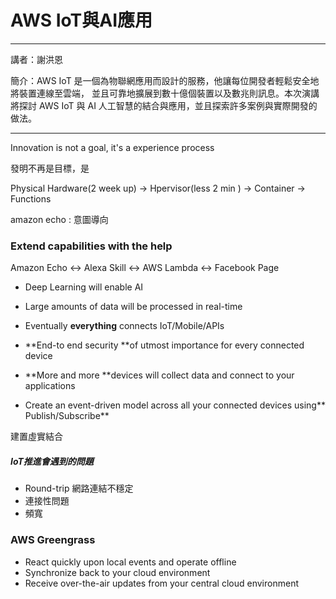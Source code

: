 # AWS IoT與AI應用

---

講者：謝洪恩

簡介：AWS IoT 是一個為物聯網應用而設計的服務，他讓每位開發者輕鬆安全地將裝置連線至雲端， 並且可靠地擴展到數十億個裝置以及數兆則訊息。本次演講將探討 AWS IoT 與 AI 人工智慧的結合與應用，並且探索許多案例與實際開發的做法。

---

Innovation is not a goal, it's a experience process

發明不再是目標，是

Physical Hardware\(2 week up\) -&gt; Hpervisor\(less 2 min \) -&gt; Container -&gt; Functions

amazon echo : 意圖導向

### Extend capabilities with the help

Amazon Echo &lt;-&gt; Alexa Skill &lt;-&gt; AWS Lambda &lt;-&gt; Facebook Page

* Deep Learning will enable AI

* Large amounts of data will be processed in real-time

* Eventually **everything** connects IoT/Mobile/APIs

* **End-to end security **of utmost importance for every connected device

* **More and more **devices will collect data and connect to your applications

* Create an event-driven model across all your connected devices using** Publish/Subscribe**

建置虛實結合

##### IoT推進會遇到的問題

* Round-trip 網路連結不穩定
* 連接性問題
* 頻寬

### AWS Greengrass

* React quickly upon local events and operate offline
* Synchronize back to your cloud environment
* Receive over-the-air updates from your central cloud environment




